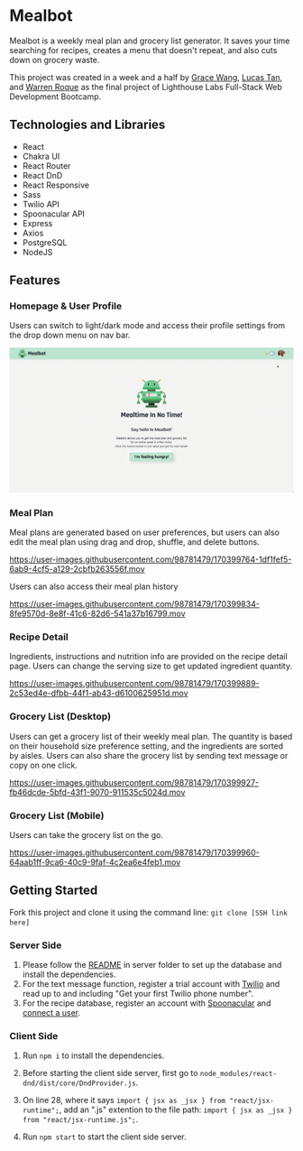 # Mealbot

Mealbot is a weekly meal plan and grocery list generator. It saves your time searching for recipes, creates a menu that doesn't repeat, and also cuts down on grocery waste.

This project was created in a week and a half by [Grace Wang](https://github.com/GraceWXT), [Lucas Tan](https://github.com/lucasxtan), and [Warren Roque](https://github.com/wawwen1) as the final project of Lighthouse Labs Full-Stack Web Development Bootcamp.

## Technologies and Libraries
- React
- Chakra UI
- React Router
- React DnD
- React Responsive
- Sass
- Twilio API
- Spoonacular API
- Express
- Axios
- PostgreSQL
- NodeJS

## Features
### Homepage & User Profile
Users can switch to light/dark mode and access their profile settings from the drop down menu on nav bar.

![homepage and user profile](https://github.com/lucasxtan/Mealbot/blob/master/doc/img/homepage%20and%20profile%20page.gif?raw=true)


### Meal Plan
Meal plans are generated based on user preferences, but users can also edit the meal plan using drag and drop, shuffle, and delete buttons.

https://user-images.githubusercontent.com/98781479/170399764-1df1fef5-6ab9-4cf5-a129-2cbfb263556f.mov


Users can also access their meal plan history

https://user-images.githubusercontent.com/98781479/170399834-8fe9570d-8e8f-41c6-82d6-541a37b16799.mov


### Recipe Detail
Ingredients, instructions and nutrition info are provided on the recipe detail page. Users can change the serving size to get updated ingredient quantity.

https://user-images.githubusercontent.com/98781479/170399889-2c53ed4e-dfbb-44f1-ab43-d6100625951d.mov


### Grocery List (Desktop)
Users can get a grocery list of their weekly meal plan. The quantity is based on their household size preference setting, and the ingredients are sorted by aisles.
Users can also share the grocery list by sending text message or copy on one click.

https://user-images.githubusercontent.com/98781479/170399927-fb46dcde-5bfd-43f1-9070-911535c5024d.mov


### Grocery List (Mobile)
Users can take the grocery list on the go.

https://user-images.githubusercontent.com/98781479/170399960-64aab1ff-9ca6-40c9-9faf-4c2ea6e4feb1.mov



## Getting Started
Fork this project and clone it using the command line: `git clone [SSH link here]`

### Server Side
1. Please follow the [README](/server/README.md) in server folder to set up the database and install the dependencies.
2. For the text message function, register a trial account with [Twilio](https://www.twilio.com/docs/usage/tutorials/how-to-use-your-free-trial-account) and read up to and including "Get your first Twilio phone number".
3. For the recipe database, register an account with [Spoonacular](https://spoonacular.com/food-api/console#Dashboard) and [connect a user](https://spoonacular.com/food-api/docs#Connect-User).

### Client Side
1. Run `npm i` to install the dependencies.

2. Before starting the client side server, first go to `node_modules/react-dnd/dist/core/DndProvider.js`.

3. On line 28, where it says `import { jsx as _jsx } from "react/jsx-runtime";`, add an ".js" extention to the file path: `import { jsx as _jsx } from "react/jsx-runtime.js";`.
4. Run `npm start` to start the client side server.
